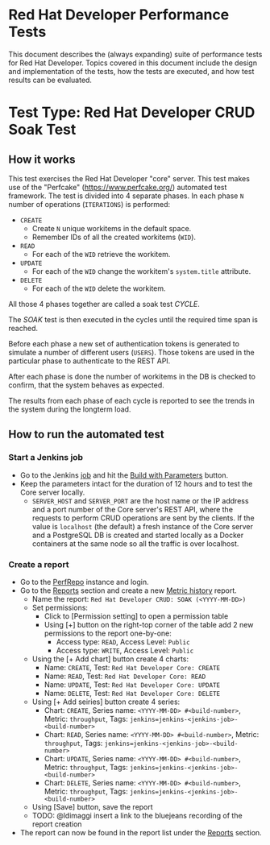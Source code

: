 # Red Hat Developer Performance Tests
This document describes the (always expanding) suite of performance tests for Red Hat Developer. Topics covered in this document include the design and implementation of the tests, how the tests are executed, and how test results can be evaluated.


# Test Type: Red Hat Developer CRUD Soak Test
## How it works
This test exercises the Red Hat Developer "core" server. This test makes use of the "Perfcake" (https://www.perfcake.org/) automated test framework. The test is divided into 4 separate phases. In each phase ```N``` number of operations (```ITERATIONS```) is performed:
* ```CREATE```
   * Create ```N``` unique workitems in the default space.
   * Remember IDs of all the created workitems (```WID```).
* ```READ```
   * For each of the ```WID``` retrieve the workitem.
* ```UPDATE```
   * For each of the ```WID``` change the workitem's ```system.title``` attribute.
* ```DELETE```
   * For each of the ```WID``` delete the workitem.

All those 4 phases together are called a soak test *CYCLE*.

The *SOAK* test is then executed in the cycles until the required time span is reached.

Before each phase a new set of authentication tokens is generated to simulate a number of different users (```USERS```).
Those tokens are used in the particular phase to authenticate to the REST API.

After each phase is done the number of workitems in the DB is checked to confirm, that the system behaves as expected.

The results from each phase of each cycle is reported to see the trends in the system during the longterm load.
 
## How to run the automated test
### Start a Jenkins job
* Go to the Jenkins [job](https://fuse-qe-jenkins-rhel7.rhev-ci-vms.eng.rdu2.redhat.com/view/Performance/job/devtools-performance-core-crud-soak/) and hit the [Build with Parameters](https://fuse-qe-jenkins-rhel7.rhev-ci-vms.eng.rdu2.redhat.com/view/Performance/job/devtools-performance-core-crud-soak/build?delay=0sec) button.
* Keep the parameters intact for the duration of 12 hours and to test the Core server locally. 
   * ```SERVER_HOST``` and ```SERVER_PORT``` are the host name or the IP address and a port number of the Core server's REST API, where the requests to perform CRUD operations are sent by the clients.
     If the value is ```localhost``` (the default) a fresh instance of the Core server and a PostgreSQL DB is created and started locally as a Docker containers at the same node so all the traffic is over localhost.
### Create a report
* Go to the [PerfRepo](http://perfrepo.mw.lab.eng.bos.redhat.com) instance and login.
* Go to the [Reports](http://perfrepo.mw.lab.eng.bos.redhat.com/reports/) section and create a new [Metric history](http://perfrepo.mw.lab.eng.bos.redhat.com/reports/metric) report.
   * Name the report: ```Red Hat Developer CRUD: SOAK (<YYYY-MM-DD>)```
   * Set permissions:
      * Click to [Permission setting] to open a permission table
      * Using [+] button on the right-top corner of the table add 2 new permissions to the report one-by-one:
         * Access type: ```READ```, Access Level: ```Public```
         * Access type: ```WRITE```, Access Level: ```Public```
   * Using the [+ Add chart] button create 4 charts:
      * Name: ```CREATE```, Test: ```Red Hat Developer Core: CREATE```
      * Name: ```READ```, Test: ```Red Hat Developer Core: READ```
      * Name: ```UPDATE```, Test: ```Red Hat Developer Core: UPDATE```
      * Name: ```DELETE```, Test: ```Red Hat Developer Core: DELETE```
   * Using [+ Add seiries] button create 4 series:
      * Chart: ```CREATE```, Series name: ```<YYYY-MM-DD> #<build-number>```, Metric: ```throughput```, Tags: ```jenkins=jenkins-<jenkins-job>-<build-number>```
      * Chart: ```READ```, Series name: ```<YYYY-MM-DD> #<build-number>```, Metric: ```throughput```, Tags: ```jenkins=jenkins-<jenkins-job>-<build-number>```
      * Chart: ```UPDATE```, Series name: ```<YYYY-MM-DD> #<build-number>```, Metric: ```throughput```, Tags: ```jenkins=jenkins-<jenkins-job>-<build-number>```
      * Chart: ```DELETE```, Series name: ```<YYYY-MM-DD> #<build-number>```, Metric: ```throughput```, Tags: ```jenkins=jenkins-<jenkins-job>-<build-number>```
   * Using [Save] button, save the report
   * TODO: @ldimaggi insert a link to the bluejeans recording of the report creation
* The report can now be found in the report list under the [Reports](http://perfrepo.mw.lab.eng.bos.redhat.com/reports/) section.

#
